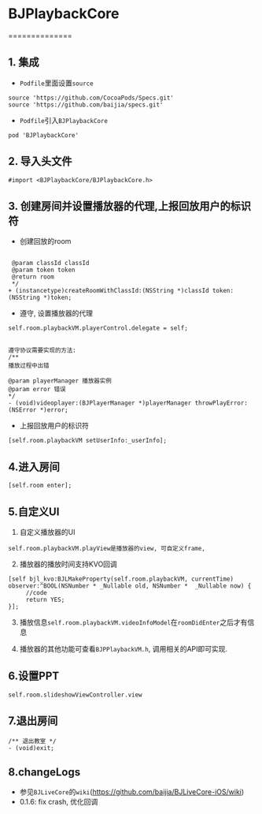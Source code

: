 # BJPlaybackCore

==============

## 1. 集成

- ```Podfile```里面设置```source```

``` 
source 'https://github.com/CocoaPods/Specs.git'
source 'https://github.com/baijia/specs.git'
```
- ```Podfile```引入```BJPlaybackCore```

```
pod 'BJPlaybackCore' 
```

## 2. 导入头文件 
``` 
#import <BJPlaybackCore/BJPlaybackCore.h>
```

## 3. 创建房间并设置播放器的代理,上报回放用户的标识符
- 创建回放的room
```/**

 @param classId classId
 @param token token
 @return room
 */
+ (instancetype)createRoomWithClassId:(NSString *)classId token:(NSString *)token;
```
- 遵守<BJPMProtocol>, 设置播放器的代理
```
self.room.playbackVM.playerControl.delegate = self;


遵守协议需要实现的方法:
/**
播放过程中出错

@param playerManager 播放器实例
@param error 错误
*/
- (void)videoplayer:(BJPlayerManager *)playerManager throwPlayError:(NSError *)error;

```
- 上报回放用户的标识符
```
[self.room.playbackVM setUserInfo:_userInfo];
```


## 4.进入房间
```
[self.room enter];
```

## 5.自定义UI

1. 自定义播放器的UI
```
self.room.playbackVM.playView是播放器的view, 可自定义frame,
```
2. 播放器的播放时间支持KVO回调
```
[self bjl_kvo:BJLMakeProperty(self.room.playbackVM, currentTime) observer:^BOOL(NSNumber * _Nullable old, NSNumber *  _Nullable now) {
     //code
     return YES;
}];
```

3. 播放信息```self.room.playbackVM.videoInfoModel```在```roomDidEnter```之后才有信息

4. 播放器的其他功能可查看```BJPPlaybackVM.h```, 调用相关的API即可实现.

## 6.设置PPT
```
self.room.slideshowViewController.view
```
## 7.退出房间
```
/** 退出教室 */
- (void)exit;
```

## 8.changeLogs

- 参见```BJLiveCore```的```wiki```(https://github.com/baijia/BJLiveCore-iOS/wiki)
- 0.1.6: fix crash, 优化回调
